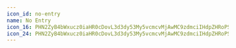 ```yaml
---
icon_id: no-entry
name: No Entry
icon_16: PHN2ZyB4bWxucz0iaHR0cDovL3d3dy53My5vcmcvMjAwMC9zdmciIHdpZHRoPSIxNiIgaGVpZ2h0PSIxNiIgdmlld0JveD0iMCAwIDE2IDE2Ij48cGF0aCBmaWxsLXJ1bGU9ImV2ZW5vZGQiIGQ9Ik0yLjUgOGE1LjUgNS41IDAgMTExMSAwIDUuNSA1LjUgMCAwMS0xMSAwek04IDFhNyA3IDAgMTAwIDE0QTcgNyAwIDAwOCAxem0zLjI1IDcuNzVhLjc1Ljc1IDAgMDAwLTEuNWgtNi41YS43NS43NSAwIDAwMCAxLjVoNi41eiIvPjwvc3ZnPg==
icon_24: PHN2ZyB4bWxucz0iaHR0cDovL3d3dy53My5vcmcvMjAwMC9zdmciIHdpZHRoPSIyNCIgaGVpZ2h0PSIyNCIgdmlld0JveD0iMCAwIDI0IDI0Ij48cGF0aCBmaWxsLXJ1bGU9ImV2ZW5vZGQiIGQ9Ik0yLjUgMTJhOS41IDkuNSAwIDExMTkgMCA5LjUgOS41IDAgMDEtMTkgMHpNMTIgMUM1LjkyNSAxIDEgNS45MjUgMSAxMnM0LjkyNSAxMSAxMSAxMSAxMS00LjkyNSAxMS0xMVMxOC4wNzUgMSAxMiAxem02LjI1IDExLjc1YS43NS43NSAwIDAwMC0xLjVINS43NWEuNzUuNzUgMCAwMDAgMS41aDEyLjV6Ii8+PC9zdmc+
---
```

